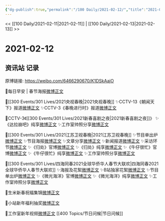 ```yaml
---
{"dg-publish":true,"permalink":"/100 Daily/2021-02-12/","title":"2021-02-12","created":"2023-04-09T14:12:53.440+08:00","updated":"2023-04-09T14:14:13.119+08:00"}
---
```



<< [[100 Daily/2021-02-11\|2021-02-11]] | [[100 Daily/2021-02-13\|2021-02-13]] >>

# 2021-02-12

## 资讯站 记录

原博链接: https://weibo.com/6466290670/K1DSkAajO

🌟每日早安 | 春节海报[微博正文](https://m.weibo.cn/6466290670/4603696778579657)

🌟[[300 Events/301 Lives/2021央视春晚\|2021央视春晚]]
✨CCTV-13《朝闻天下》报道[微博正文](https://m.weibo.cn/6466290670/4603698691703022)
✨CCTV-3《春晚进行时》报道[微博正文](https://m.weibo.cn/6466290670/4603846363714288)

🌟CCTV-3《[[300 Events/301 Lives/2021新春喜剧之夜\|2021新春喜剧之夜]]》
✨《达拉崩吧》纯享[微博正文](https://m.weibo.cn/6466290670/4603871245112009)
✨工作室帅照分享[微博正文](https://m.weibo.cn/6466290670/4603881932195141)

🌟[[300 Events/301 Lives/2021江苏卫视春晚\|2021江苏卫视春晚]]
✨节目单出炉[微博正文](https://m.weibo.cn/6466290670/4603705435099783)
✨节目海报[微博正文](https://m.weibo.cn/6466290670/4603708510308314)
✨文章分享[微博正文](https://m.weibo.cn/6466290670/4603755545495888)
✨新闻报道[微博正文](https://m.weibo.cn/6466290670/4603859433686692)
✨采访环节[微博正文](https://m.weibo.cn/6466290670/4603890136525376)
✨《归处》官博[微博正文](https://m.weibo.cn/6466290670/4603890873933625)
✨《归处》纯享[微博正文](https://m.weibo.cn/6466290670/4603898859362755)
✨《牛仔很忙》官博[微博正文](https://m.weibo.cn/6466290670/4603891549744160)
✨《牛仔很忙》纯享[微博正文](https://m.weibo.cn/6466290670/4603897891528361)
✨工作室帅照分享[微博正文](https://m.weibo.cn/6466290670/4603894875299930)

🌟[[300 Events/301 Lives/四海同春2021全球华侨华人春节大联欢\|四海同春2021全球华侨华人春节大联欢]]
✨海报及花絮[微博正文](https://m.weibo.cn/6466290670/4603923941295214)
✨B站独家花絮[微博正文](https://m.weibo.cn/6466290670/4603730505499049)
✨节目单出炉[微博正文](https://m.weibo.cn/6466290670/4603742864813052)
✨《微光海洋》官博[微博正文](https://m.weibo.cn/6466290670/4603896456816793)
✨《微光海洋》纯享[微博正文](https://m.weibo.cn/6466290670/4603899808592239)
✨工作室帅照分享[微博正文](https://m.weibo.cn/6466290670/4603914751582570)

🌟生米新春祝福集锦[微博正文](https://m.weibo.cn/6466290670/4603711499804212)

🌟小站新年福利抽奖[微博正文](https://m.weibo.cn/6466290670/4603809562629889)

🌟工作室新年视频[微博正文](https://m.weibo.cn/6466290670/4603826482451010) [[400 Topics/节日问候\|节日问候]]
